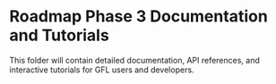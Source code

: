 ﻿# Roadmap Phase 3 Documentation and Tutorials

This folder will contain detailed documentation, API references, and interactive tutorials for GFL users and developers.

